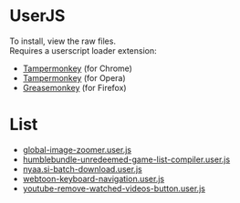 # UserJS

To install, view the raw files.  
Requires a userscript loader extension:

- [Tampermonkey](https://chrome.google.com/webstore/detail/tampermonkey/dhdgffkkebhmkfjojejmpbldmpobfkfo) (for Chrome)
- [Tampermonkey](https://addons.opera.com/en/extensions/details/tampermonkey-beta/) (for Opera)
- [Greasemonkey](https://addons.mozilla.org/en-US/firefox/addon/greasemonkey/) (for Firefox)


# List

- [global-image-zoomer.user.js](global-image-zoomer.user.js)
- [humblebundle-unredeemed-game-list-compiler.user.js](humblebundle-unredeemed-game-list-compiler.user.js)
- [nyaa.si-batch-download.user.js](nyaa.si-batch-download.user.js)
- [webtoon-keyboard-navigation.user.js](webtoon-keyboard-navigation.user.js)
- [youtube-remove-watched-videos-button.user.js](youtube-remove-watched-videos-button.user.js)